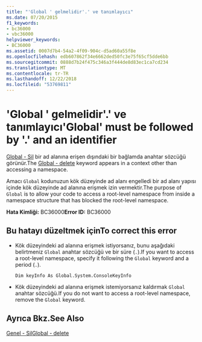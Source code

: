 ```yaml
---
title: "'Global ' gelmelidir'.' ve tanımlayıcı"
ms.date: 07/20/2015
f1_keywords:
- bc36000
- vbc36000
helpviewer_keywords:
- BC36000
ms.assetid: 0007d7b4-54a2-4f09-904c-d5ad60a55f8e
ms.openlocfilehash: edb607862f34e6662ded50fc3e75f65cf5dde6bb
ms.sourcegitcommit: 0888d7b24f475c346a3f444de8d83ec1ca7cd234
ms.translationtype: MT
ms.contentlocale: tr-TR
ms.lasthandoff: 12/22/2018
ms.locfileid: "53769811"
---
```

# <a name="global-must-be-followed-by--and-an-identifier"></a><span data-ttu-id="bc301-102">'Global ' gelmelidir'.' ve tanımlayıcı</span><span class="sxs-lookup"><span data-stu-id="bc301-102">'Global' must be followed by '.' and an identifier</span></span>
<span data-ttu-id="bc301-103">[Global - Sil](https://msdn.microsoft.com/library/18c8ba14-40f6-4978-8096-6a5852324635) bir ad alanına erişen dışındaki bir bağlamda anahtar sözcüğü görünür.</span><span class="sxs-lookup"><span data-stu-id="bc301-103">The [Global - delete](https://msdn.microsoft.com/library/18c8ba14-40f6-4978-8096-6a5852324635) keyword appears in a context other than accessing a namespace.</span></span>  
  
 <span data-ttu-id="bc301-104">Amacı `Global` kodunuzun kök düzeyinde ad alanı engelledi bir ad alanı yapısı içinde kök düzeyinde ad alanına erişmek izin vermektir.</span><span class="sxs-lookup"><span data-stu-id="bc301-104">The purpose of `Global` is to allow your code to access a root-level namespace from inside a namespace structure that has blocked the root-level namespace.</span></span>  
  
 <span data-ttu-id="bc301-105">**Hata Kimliği:** BC36000</span><span class="sxs-lookup"><span data-stu-id="bc301-105">**Error ID:** BC36000</span></span>  
  
## <a name="to-correct-this-error"></a><span data-ttu-id="bc301-106">Bu hatayı düzeltmek için</span><span class="sxs-lookup"><span data-stu-id="bc301-106">To correct this error</span></span>  
  
-   <span data-ttu-id="bc301-107">Kök düzeyindeki ad alanına erişmek istiyorsanız, bunu aşağıdaki belirtmeniz `Global` anahtar sözcüğü ve bir süre (`.`).</span><span class="sxs-lookup"><span data-stu-id="bc301-107">If you want to access a root-level namespace, specify it following the `Global` keyword and a period (`.`).</span></span>  
  
    ```  
    Dim keyInfo As Global.System.ConsoleKeyInfo  
    ```  
  
-   <span data-ttu-id="bc301-108">Kök düzeyindeki ad alanına erişmek istemiyorsanız kaldırmak `Global` anahtar sözcüğü.</span><span class="sxs-lookup"><span data-stu-id="bc301-108">If you do not want to access a root-level namespace, remove the `Global` keyword.</span></span>  
  
## <a name="see-also"></a><span data-ttu-id="bc301-109">Ayrıca Bkz.</span><span class="sxs-lookup"><span data-stu-id="bc301-109">See Also</span></span>  
 [<span data-ttu-id="bc301-110">Genel - Sil</span><span class="sxs-lookup"><span data-stu-id="bc301-110">Global - delete</span></span>](https://msdn.microsoft.com/library/18c8ba14-40f6-4978-8096-6a5852324635)
